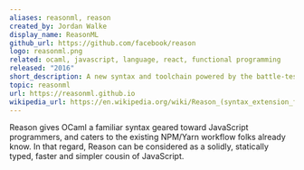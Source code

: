 ```yaml
---
aliases: reasonml, reason
created_by: Jordan Walke
display_name: ReasonML
github_url: https://github.com/facebook/reason
logo: reasonml.png
related: ocaml, javascript, language, react, functional programming
released: "2016"
short_description: A new syntax and toolchain powered by the battle-tested language, OCaml.
topic: reasonml
url: https://reasonml.github.io
wikipedia_url: https://en.wikipedia.org/wiki/Reason_(syntax_extension_for_OCaml)
---
```

Reason gives OCaml a familiar syntax geared toward JavaScript programmers, and caters to the existing NPM/Yarn workflow folks already know. In that regard, Reason can be considered as a solidly, statically typed, faster and simpler cousin of JavaScript.
